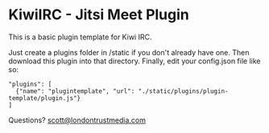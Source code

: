 # KiwiIRC - Jitsi Meet Plugin

This is a basic plugin template for Kiwi IRC. 

Just create a plugins folder in /static if you don't already have one.
Then download this plugin into that directory.
Finally, edit your config.json file like so:

    "plugins": [
      {"name": "plugintemplate", "url": "./static/plugins/plugin-template/plugin.js"}
    ]
  
  

Questions? scott@londontrustmedia.com
